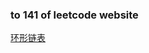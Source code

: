 ### to 141 of leetcode website

[环形链表](https://leetcode-cn.com/problems/linked-list-cycle/submissions/)